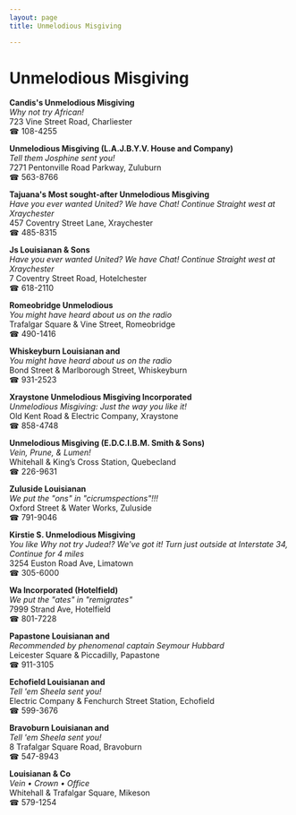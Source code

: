 ```yaml
---
layout: page 
title: Unmelodious Misgiving

---
```



# Unmelodious Misgiving


 **Candis's Unmelodious Misgiving**  
_Why not try African!_  
723 Vine Street Road, Charliester  
☎ 108-4255

**Unmelodious Misgiving (L.A.J.B.Y.V. House and Company)**  
_Tell them Josphine sent you!_  
7271 Pentonville Road Parkway, Zuluburn  
☎ 563-8766

**Tajuana's Most sought-after Unmelodious Misgiving**  
_Have you ever wanted United? We have Chat! 
Continue Straight west at Xraychester_  
457 Coventry Street Lane, Xraychester  
☎ 485-8315

**Js Louisianan & Sons**  
_Have you ever wanted United? We have Chat! 
Continue Straight west at Xraychester_  
7 Coventry Street Road, Hotelchester  
☎ 618-2110

**Romeobridge Unmelodious**  
_You might have heard about us on the radio_  
Trafalgar Square & Vine Street, Romeobridge  
☎ 490-1416

**Whiskeyburn Louisianan and**  
_You might have heard about us on the radio_  
Bond Street & Marlborough Street, Whiskeyburn  
☎ 931-2523

**Xraystone Unmelodious Misgiving Incorporated**  
_Unmelodious Misgiving: Just the way you like it!_  
Old Kent Road & Electric Company, Xraystone  
☎ 858-4748

**Unmelodious Misgiving (E.D.C.I.B.M. Smith & Sons)**  
_Vein, Prune, & Lumen!_  
Whitehall & King’s Cross Station, Quebecland  
☎ 226-9631

**Zuluside Louisianan**  
_We put the "ons" in "cicrumspections"!!!_  
Oxford Street & Water Works, Zuluside  
☎ 791-9046

**Kirstie S. Unmelodious Misgiving**  
_You like Why not try Judea!? We've got it! 
Turn just outside at Interstate 34, Continue for 4 miles_  
3254 Euston Road Ave, Limatown  
☎ 305-6000

**Wa Incorporated (Hotelfield)**  
_We put the "ates" in "remigrates"_  
7999 Strand Ave, Hotelfield  
☎ 801-7228

**Papastone Louisianan and**  
_Recommended by phenomenal captain Seymour Hubbard_  
Leicester Square & Piccadilly, Papastone  
☎ 911-3105

**Echofield Louisianan and**  
_Tell 'em Sheela sent you!_  
Electric Company & Fenchurch Street Station, Echofield  
☎ 599-3676

**Bravoburn Louisianan and**  
_Tell 'em Sheela sent you!_  
8 Trafalgar Square Road, Bravoburn  
☎ 547-8943

**Louisianan & Co**  
_Vein • Crown • Office_  
Whitehall & Trafalgar Square, Mikeson  
☎ 579-1254

